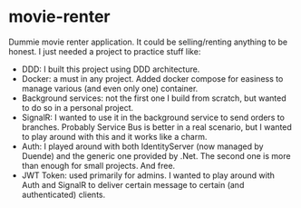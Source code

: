 # movie-renter
Dummie movie renter application. It could be selling/renting anything to be honest. I just needed a project to practice stuff like:

- DDD: I built this project using DDD architecture.
- Docker: a must in any project. Added docker compose for easiness to manage various (and even only one) container.
- Background services: not the first one I build from scratch, but wanted to do so in a personal project.
- SignalR: I wanted to use it in the background service to send orders to branches. Probably Service Bus is better in a real scenario, but I wanted to play around with this and it works like a charm.
- Auth: I played around with both IdentityServer (now managed by Duende) and the generic one provided by .Net. The second one is more than enough for small projects. And free.
- JWT Token: used primarily for admins. I wanted to play around with Auth and SignalR to deliver certain message to certain (and authenticated) clients.
